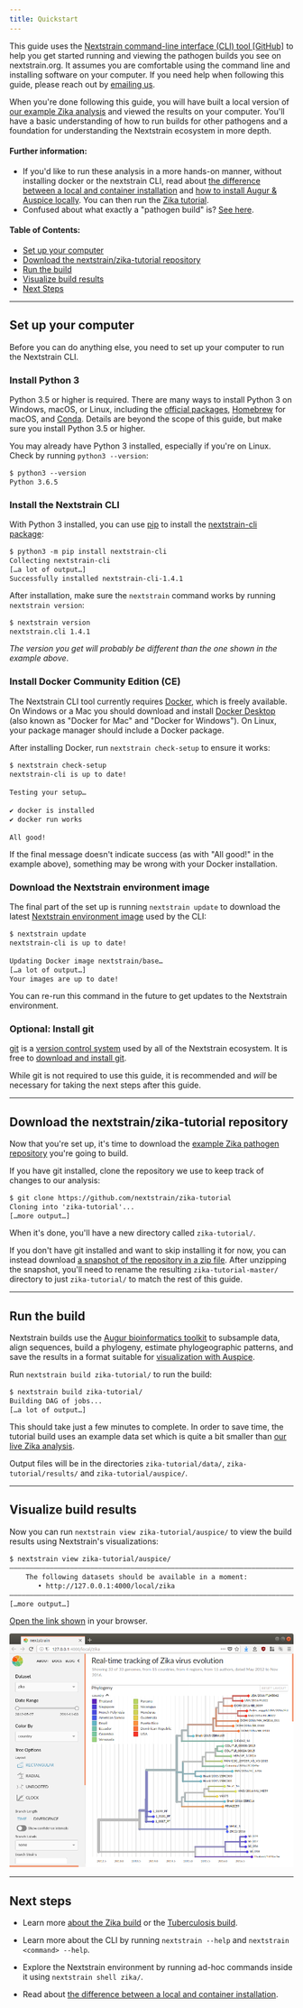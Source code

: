 ```yaml
---
title: Quickstart
---
```


This guide uses the [Nextstrain command-line interface (CLI) tool [GitHub]](https://github.com/nextstrain/cli) to help you get started running and viewing the pathogen builds you see on nextstrain.org.
It assumes you are comfortable using the command line and installing software on your computer.
If you need help when following this guide, please reach out by [emailing us](mailto:hello@nextstrain.org?subject=Quickstart%20help).

When you're done following this guide, you will have built a local version of [our example Zika analysis](https://github.com/nextstrain/zika-tutorial) and viewed the results on your computer.
You'll have a basic understanding of how to run builds for other pathogens and a foundation for understanding the Nextstrain ecosystem in more depth.

#### Further information:
* If you'd like to run these analysis in a more hands-on manner, without installing docker or the nextstrain CLI, read about [the difference between a local and container installation](/docs/getting-started/local-vs-container-install) and [how to install Augur & Auspice locally](/docs/getting-started/installation).
You can then run the [Zika tutorial](/docs/tutorials/zika).
* Confused about what exactly a "pathogen build" is? [See here](/docs/bioinformatics/what-is-a-build).


#### Table of Contents:
* [Set up your computer](#set-up-your-computer)
* [Download the nextstrain/zika-tutorial repository](#download-the-nextstrainzika-tutorial-repository)
* [Run the build](#run-the-build)
* [Visualize build results](#visualize-build-results)
* [Next Steps](#next-steps)

---

## Set up your computer

Before you can do anything else, you need to set up your computer to run the Nextstrain CLI.

### Install Python 3

Python 3.5 or higher is required.
There are many ways to install Python 3 on Windows, macOS, or Linux, including the [official packages](https://www.python.org/downloads/), [Homebrew](https://brew.sh) for macOS, and [Conda](https://www.anaconda.com/distribution/).
Details are beyond the scope of this guide, but make sure you install Python 3.5 or higher.

You may already have Python 3 installed, especially if you're on Linux.  Check by running `python3 --version`:

    $ python3 --version
    Python 3.6.5

### Install the Nextstrain CLI

With Python 3 installed, you can use [pip](https://pip.pypa.io) to install the [nextstrain-cli package](https://pypi.org/project/nextstrain-cli):

    $ python3 -m pip install nextstrain-cli
    Collecting nextstrain-cli
    […a lot of output…]
    Successfully installed nextstrain-cli-1.4.1

After installation, make sure the `nextstrain` command works by running `nextstrain version`:

    $ nextstrain version
    nextstrain.cli 1.4.1

_The version you get will probably be different than the one shown in the
example above_.

### Install Docker Community Edition (CE)

The Nextstrain CLI tool currently requires [Docker](https://docker.com), which is freely available.
On Windows or a Mac you should download and install [Docker Desktop](https://www.docker.com/products/docker-desktop) (also known as "Docker for Mac" and "Docker for Windows").
On Linux, your package manager should include a Docker package.

After installing Docker, run `nextstrain check-setup` to ensure it works:

    $ nextstrain check-setup
    nextstrain-cli is up to date!

    Testing your setup…

    ✔ docker is installed
    ✔ docker run works

    All good!

If the final message doesn't indicate success (as with "All good!" in the example above), something may be wrong with your Docker installation.

### Download the Nextstrain environment image

The final part of the set up is running `nextstrain update` to download the latest [Nextstrain environment image](https://github.com/nextstrain/docker-base) used by the CLI:

    $ nextstrain update
    nextstrain-cli is up to date!

    Updating Docker image nextstrain/base…
    […a lot of output…]
    Your images are up to date!

You can re-run this command in the future to get updates to the Nextstrain environment.

### Optional: Install git

[git](https://en.wikipedia.org/wiki/Git_(software)) is a [version control system](https://git-scm.com/book/en/v2/Getting-Started-About-Version-Control) used by all of the Nextstrain ecosystem.
It is free to [download and install git](https://git-scm.com/book/en/v2/Getting-Started-Installing-Git).

While git is not required to use this guide, it is recommended and _will_ be necessary for taking the next steps after this guide.

---
## Download the nextstrain/zika-tutorial repository

Now that you're set up, it's time to download the [example Zika pathogen repository](https://github.com/nextstrain/zika-tutorial) you're going to build.

If you have git installed, clone the repository we use to keep track of changes to our analysis:

    $ git clone https://github.com/nextstrain/zika-tutorial
    Cloning into 'zika-tutorial'...
    […more output…]

When it's done, you'll have a new directory called `zika-tutorial/`.

If you don't have git installed and want to skip installing it for now, you can instead download [a snapshot of the repository in a zip file](https://github.com/nextstrain/zika-tutorial/archive/master.zip).
After unzipping the snapshot, you'll need to rename the resulting `zika-tutorial-master/` directory to just `zika-tutorial/` to match the rest of this guide.

---
## Run the build

Nextstrain builds use the [Augur bioinformatics toolkit](/docs/bioinformatics) to subsample data, align sequences, build a phylogeny, estimate phylogeographic patterns, and save the results in a format suitable for [visualization with Auspice](/docs/interpretation).

Run `nextstrain build zika-tutorial/` to run the build:

    $ nextstrain build zika-tutorial/
    Building DAG of jobs...
    […a lot of output…]

This should take just a few minutes to complete.
In order to save time, the tutorial build uses an example data set which is quite a bit smaller than [our live Zika analysis](https://nextstrain.org/zika).

Output files will be in the directories `zika-tutorial/data/`, `zika-tutorial/results/` and `zika-tutorial/auspice/`.

---
## Visualize build results

Now you can run `nextstrain view zika-tutorial/auspice/` to view the build results using Nextstrain's visualizations:

    $ nextstrain view zika-tutorial/auspice/
    ——————————————————————————————————————————————————————————————————————————————
        The following datasets should be available in a moment:
           • http://127.0.0.1:4000/local/zika
    ——————————————————————————————————————————————————————————————————————————————
    […more output…]

[Open the link shown](http://127.0.0.1:4000/local/zika) in your browser.

![Screenshot of Zika example dataset viewed in Nextstrain](figures/zika_example.png)

---
## Next steps

* Learn more [about the Zika build](/docs/tutorials/zika) or the [Tuberculosis build](/docs/tutorials/tb).

* Learn more about the CLI by running `nextstrain --help` and `nextstrain <command> --help`.

* Explore the Nextstrain environment by running ad-hoc commands inside it using `nextstrain shell zika/`.

* Read about [the difference between a local and container installation](/docs/getting-started/local-vs-container-install).


